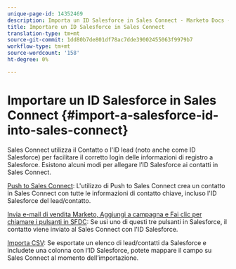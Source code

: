 ```yaml
---
unique-page-id: 14352469
description: Importa un ID Salesforce in Sales Connect - Marketo Docs - Documentazione prodotto
title: Importare un ID Salesforce in Sales Connect
translation-type: tm+mt
source-git-commit: 1dd80b7de801df78ac7dde39002455063f9979b7
workflow-type: tm+mt
source-wordcount: '158'
ht-degree: 0%

---
```



# Importare un ID Salesforce in Sales Connect {#import-a-salesforce-id-into-sales-connect}

Sales Connect utilizza il Contatto o l&#39;ID lead (noto anche come ID Salesforce) per facilitare il corretto login delle informazioni di registro a Salesforce. Esistono alcuni modi per allegare l’ID Salesforce ai contatti in Sales Connect.

[Push to Sales Connect](/help/marketo/product-docs/marketo-sales-connect/crm/salesforce-customization/push-to-sales-connect.md): L&#39;utilizzo di Push to Sales Connect crea un contatto in Sales Connect con tutte le informazioni di contatto chiave, incluso l&#39;ID Salesforce del lead/contatto.

[Invia e-mail di vendita Marketo, Aggiungi a campagna e Fai clic per chiamare i pulsanti in SFDC](/help/marketo/product-docs/marketo-sales-connect/crm/salesforce-customization/how-to-install-sales-connect-buttons-in-salesforce.md): Se usi uno di questi tre pulsanti in Salesforce, il contatto viene inviato al Sales Connect con l&#39;ID Salesforce.

[Importa CSV](/help/marketo/product-docs/marketo-sales-connect/people/managing-contacts/import-contacts-via-csv.md): Se esportate un elenco di lead/contatti da Salesforce e includete una colonna con l’ID Salesforce, potete mappare il campo su Sales Connect al momento dell’importazione.
